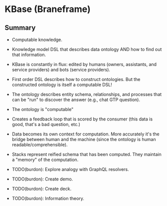 # KBase (Braneframe)

## Summary

- Computable knowledge.
- Knowledge model DSL that describes data ontology AND how to find out that information.
- KBase is constantly in flux: edited by humans (owners, assistants, and service providers) and bots (service providers).
- First order DSL describes how to construct ontologies. But the constructed ontology is itself a computable DSL!
- The ontology describes entity schema, relationships, and processes that can be "run" to discover the answer (e.g., chat GTP question).
- The ontology is "computable"
- Creates a feedback loop that is scored by the consumer (this data is good, that's a bad question, etc.)
- Data becomes its own context for computation. More accurately it's the bridge between human and the machine (since the ontology is human readable/comprehensible).
- Stacks represent reified schema that has been computed. They maintain a "memory" of the computation.

- TODO(burdon): Explore analogy with GraphQL resolvers.

- TODO(burdon): Create demo.
- TODO(burdon): Create deck.
- TODO(burdon): Information theory.

